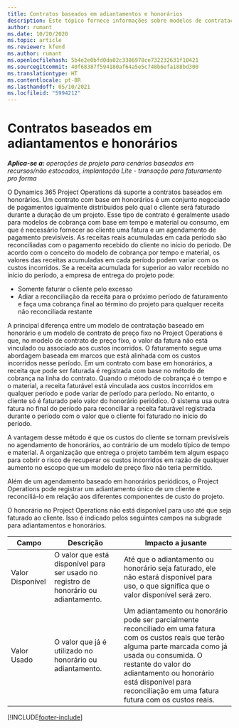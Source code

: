 ```yaml
---
title: Contratos baseados em adiantamentos e honorários
description: Este tópico fornece informações sobre modelos de contratação com base em honorários e adiantamentos no Project Operations.
author: rumant
ms.date: 10/20/2020
ms.topic: article
ms.reviewer: kfend
ms.author: rumant
ms.openlocfilehash: 5b4e2e0bfd0da02c3386978ce732232631f10421
ms.sourcegitcommit: 40f68387f594180af64a5e5c748b6efa188bd300
ms.translationtype: HT
ms.contentlocale: pt-BR
ms.lasthandoff: 05/10/2021
ms.locfileid: "5994212"
---
```

# <a name="advances-and-retainer-based-contracts"></a>Contratos baseados em adiantamentos e honorários


_**Aplica-se a:** operações de projeto para cenários baseados em recursos/não estocados, implantação Lite - transação para faturamento pro forma_

O Dynamics 365 Project Operations dá suporte a contratos baseados em honorários. Um contrato com base em honorários é um conjunto negociado de pagamentos igualmente distribuídos pelo qual o cliente será faturado durante a duração de um projeto. Esse tipo de contrato é geralmente usado para modelos de cobrança com base em tempo e material ou consumo, em que é necessário fornecer ao cliente uma fatura e um agendamento de pagamento previsíveis. As receitas reais acumuladas em cada período são reconciliadas com o pagamento recebido do cliente no início do período. De acordo com o conceito do modelo de cobrança por tempo e material, os valores das receitas acumuladas em cada período podem variar com os custos incorridos. Se a receita acumulada for superior ao valor recebido no início do período, a empresa de entrega do projeto pode:

- Somente faturar o cliente pelo excesso 
- Adiar a reconciliação da receita para o próximo período de faturamento e faça uma cobrança final ao término do projeto para qualquer receita não reconciliada restante

A principal diferença entre um modelo de contratação baseado em honorário e um modelo de contrato de preço fixo no Project Operations é que, no modelo de contrato de preço fixo, o valor da fatura não está vinculado ou associado aos custos incorridos. O faturamento segue uma abordagem baseada em marcos que está alinhada com os custos incorridos nesse período. Em um contrato com base em honorários, a receita que pode ser faturada é registrada com base no método de cobrança na linha do contrato. Quando o método de cobrança é o tempo e o material, a receita faturável está vinculada aos custos incorridos em qualquer período e pode variar de período para período. No entanto, o cliente só é faturado pelo valor do honorário periódico. O sistema usa outra fatura no final do período para reconciliar a receita faturável registrada durante o período com o valor que o cliente foi faturado no início do período.

A vantagem desse método é que os custos do cliente se tornam previsíveis no agendamento de honorários, ao contrário de um modelo típico de tempo e material. A organização que entrega o projeto também tem algum espaço para cobrir o risco de recuperar os custos incorridos em razão de qualquer aumento no escopo que um modelo de preço fixo não teria permitido.

Além de um agendamento baseado em honorários periódicos, o Project Operations pode registrar um adiantamento único de um cliente e reconciliá-lo em relação aos diferentes componentes de custo do projeto.

O honorário no Project Operations não está disponível para uso até que seja faturado ao cliente. Isso é indicado pelos seguintes campos na subgrade para adiantamentos e honorários.

| Campo | Descrição | Impacto a jusante |
| --- | --- | --- |
| Valor Disponível | O valor que está disponível para ser usado no registro de honorário ou adiantamento. | Até que o adiantamento ou honorário seja faturado, ele não estará disponível para uso, o que significa que o valor disponível será zero. |
| Valor Usado | O valor que já é utilizado no honorário ou adiantamento. | Um adiantamento ou honorário pode ser parcialmente reconciliado em uma fatura com os custos reais que terão alguma parte marcada como já usada ou consumida. O restante do valor do adiantamento ou honorário está disponível para reconciliação em uma fatura futura com os custos reais. |


[!INCLUDE[footer-include](../../includes/footer-banner.md)]
